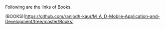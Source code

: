 Following are the links of Books.

(BOOKS)[https://github.com/ranjodh-kaur/M_A_D-Mobile-Application-and-Development/tree/master/Books]
